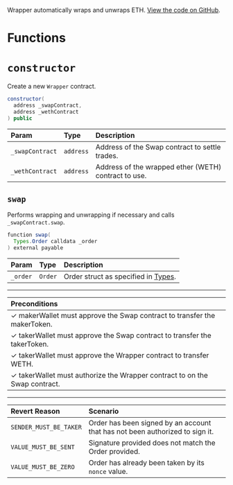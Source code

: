 Wrapper automatically wraps and unwraps ETH. [View the code on GitHub](https://github.com/airswap/airswap-protocols/tree/master/protocols/swap).

# Functions

# `constructor`

Create a new `Wrapper` contract.

```java
constructor(
  address _swapContract,
  address _wethContract
) public
```

| Param           | Type      | Description                                          |
| :-------------- | :-------- | :--------------------------------------------------- |
| `_swapContract` | `address` | Address of the Swap contract to settle trades.       |
| `_wethContract` | `address` | Address of the wrapped ether (WETH) contract to use. |

## `swap`

Performs wrapping and unwrapping if necessary and calls `_swapContract.swap`.

```java
function swap(
  Types.Order calldata _order
) external payable
```

| Param    | Type    | Description                                     |
| :------- | :------ | :---------------------------------------------- |
| `_order` | `Order` | Order struct as specified in [Types](types.md). |

---

| Preconditions                                                              |
| :------------------------------------------------------------------------- |
| ✓ makerWallet must approve the Swap contract to transfer the makerToken.   |
| ✓ takerWallet must approve the Swap contract to transfer the takerToken.   |
| ✓ takerWallet must approve the Wrapper contract to transfer WETH.          |
| ✓ takerWallet must authorize the Wrapper contract to on the Swap contract. |

---

| Revert Reason          | Scenario                                                                     |
| :--------------------- | :--------------------------------------------------------------------------- |
| `SENDER_MUST_BE_TAKER` | Order has been signed by an account that has not been authorized to sign it. |
| `VALUE_MUST_BE_SENT`   | Signature provided does not match the Order provided.                        |
| `VALUE_MUST_BE_ZERO`   | Order has already been taken by its `nonce` value.                           |
